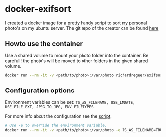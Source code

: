 # docker-exifsort

I created a docker image for a pretty handy script to sort my personal photo's on my ubuntu server.
The git repo of the creator can be found [here](https://github.com/mb243/exifsort)

## Howto use the container
Use a shared volume to mount your photo folder into the container. Be carefull! the photo's will be moved to other folders in the given shared volume. 

```bash
docker run --rm -it -v <path/to/photo>:/var/photo richardregeer/exifsort
```

## Configuration options
Environment variables can be set:
`TS_AS_FILENAME, USE_LMDATE, USE_FILE_EXT, JPEG_TO_JPG, ENV FILETYPES`

For more info about the configuration see the [script](https://github.com/richardregeer/docker-exifsort/blob/master/exifsort.sh).
```bash
# Use -e to override the environment variable.
docker run --rm -it -v <path/to/photo>:/var/photo -e TS_AS_FILENAME=TRUE richardregeer/exifsort
```
